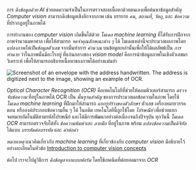 
การ _ดึงข้อมูลด้วย AI_ ช่วยลดความจำเป็นในการตรวจสอบเนื้อหาด้วยตนเองเพื่อค้นหาข้อมูลสำคัญ _Computer vision_ สามารถดึงข้อมูลเชิงลึกจากภาพ เช่น บรรยาย _คน_, _สถานที่_, _วัตถุ_, และ _ข้อความ_ ที่ปรากฏอยู่ในภาพได้

การทำงานของ _computer vision_ เกิดขึ้นได้ด้วย _โมเดล machine learning_ ที่ได้รับการฝึกจากภาพจำนวนมหาศาล เพื่อให้สามารถ _จดจำคุณลักษณะต่าง ๆ_ ได้ โมเดลเหล่านี้จะประมวลผลภาพโดย _แปลงภาพให้เป็นข้อมูลตัวเลข_ จากนั้นทำการ _คำนวณ_ บนข้อมูลเหล่านั้นเพื่อให้ได้ผลลัพธ์เป็น _การทำนาย_ ว่าในภาพนั้นมีอะไรอยู่ ที่แก่นกลางของ _vision model_ คือการนำข้อมูลภาพในเชิงตัวเลขมาวิเคราะห์ เพื่อให้สามารถอธิบายเนื้อหาของภาพได้อย่างแม่นยำ

![Screenshot of an envelope with the address handwritten. The address is digitized next to the image, showing an example of OCR.](https://learn.microsoft.com/en-us/training/wwl-data-ai/introduction-information-extraction/media/sample-mail.jpg)

_Optical Character Recognition (OCR)_ คือเทคโนโลยีที่ช่วยให้คอมพิวเตอร์สามารถ _ตรวจจับข้อความ_ ที่อยู่ในภาพได้ OCR เป็น _พื้นฐานสำคัญ_ ของการประมวลผลข้อความในภาพ โดยใช้ _โมเดล machine learning_ ที่ฝึกมาให้สามารถ _แยกรูปร่างของตัวอักษร_ ตัวเลข เครื่องหมายวรรคตอน หรือองค์ประกอบข้อความอื่น ๆ ได้ ในอดีต เทคโนโลยีนี้ถูกใช้โดย _ไปรษณีย์_ เพื่อช่วยแยกจดหมายอัตโนมัติตามรหัสไปรษณีย์ และได้มีการพัฒนาอย่างต่อเนื่องจนถึงปัจจุบัน ทุกวันนี้ _โมเดล OCR_ สามารถตรวจจับได้ทั้ง _ข้อความพิมพ์_ และ _ลายมือ_ ที่อยู่ในภาพ พร้อม _แปลงข้อความเป็นดิจิทัล_ ได้แบบ _บรรทัดต่อบรรทัด_ และ _คำต่อคำ_

_หมายเหตุ_
แนวคิดเกี่ยวกับ _machine learning_ ที่เกี่ยวข้องกับ _computer vision_ มีอธิบายไว้อย่างละเอียดในหัวข้อ [Introduction to computer vision concepts](https://learn.microsoft.com/en-us/training/modules/analyze-images-computer-vision/)

ต่อไป เราจะไปดูวิธีการ _ดึงข้อมูลจากแบบฟอร์ม_ โดยใช้เทคนิคที่ต่อยอดมาจาก _OCR_

